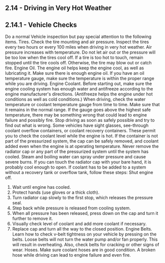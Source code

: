 ## 2.14 - Driving in Very Hot Weather
## 2.14.1 - Vehicle Checks
Do a normal Vehicle inspection but pay special attention to the following items.
Tires. Check the tire mounting and air pressure. Inspect the tires every two hours or every 100 miles when driving in very hot weather. Air pressure increases with temperature. Do not let air out or the pressure will be too low when the tires cool off. If a tire is too hot to touch, remain stopped until the tire cools off. Otherwise, the tire may blow out or catch fire.
Engine Oil. The engine oil helps keep the engine cool, as well as lubricating it. Make sure there is enough engine oil. If you have an oil temperature gauge, make sure the temperature is within the proper range while you are driving.
Engine Coolant. Before starting out, make sure the engine cooling system has enough water and antifreeze according to the engine manufacturer's directions. (Antifreeze helps the engine under hot conditions as well as cold conditions.) When driving, check the water temperature or coolant temperature gauge from time to time. Make sure that it remains in the normal range. If the gauge goes above the highest safe temperature, there may be something wrong that could lead to engine failure and possibly fire. Stop driving as soon as safely possible and try to find out what is wrong. Some vehicles have sight glasses, see-through coolant overflow containers, or coolant recovery containers. These permit you to check the coolant level while the engine is hot. If the container is not part of the pressurized system, the cap can be safely removed, and coolant added even when the engine is at operating temperature. Never remove the radiator cap or any part of the pressurized system until the system has cooled. Steam and boiling water can spray under pressure and cause severe burns. If you can touch the radiator cap with your bare hand, it is probably cool enough to open.
If coolant has to be added to a system without a recovery tank or overflow tank, follow these steps: Shut engine off.
1. Wait until engine has cooled.
2. Protect hands (use gloves or a thick cloth).
3. Turn radiator cap slowly to the first stop, which releases the pressure seal.
4. Step back while pressure is released from cooling system.
5. When all pressure has been released, press down on the cap and turn it further to remove it.
6. Visually check level of coolant and add more coolant if necessary.
7. Replace cap and turn all the way to the closed position.
Engine Belts. Learn how to check v-belt tightness on your vehicle by pressing on the belts. Loose belts will not turn the water pump and/or fan properly. This will result in overheating. Also, check belts for cracking or other signs of wear.
Hoses. Make sure coolant hoses are in good condition. A broken hose while driving can lead to engine failure and even fire.
